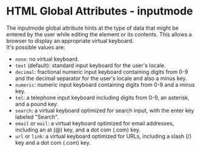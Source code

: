 # HTML Global Attributes - inputmode

The inputmode global attribute hints at the type of data that might be entered by the user while editing the element or its contents. This allows a browser to display an appropriate virtual keyboard.<br>
It's possible values are:
- `none`: no virtual keyboard.
- `text` (default): standard input keyboard for the user's locale.
- `decimal`: fractional numeric input keyboard containing digits from 0-9 and the decimal separator for the user's locale and also a minus key.
- `numeric`: numeric input keyboard containing digits from 0-9 and a minus key.
- `tel`: a telephone input keyboard including digits from 0-9, an asterisk, and a pound key.
- `search`: a virtual keyboard optimized for search input, with the enter key labeled "Search".
- `email` or `mail`: a virtual keyboard optimized for email addresses, including an at (@) key, and a dot com (.com) key.
- `url` or `link`: a virtual keyboard optimized for URLs, including a slash (/) key and a dot com (.com) key.